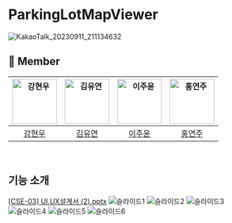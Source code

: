 # ParkingLotMapViewer
![KakaoTalk_20230911_211134632](https://github.com/CSID-DGU/2023-01-CECD2-1/assets/23547185/8a26b736-a57d-4720-b290-d4f7fb801402)

## 🚗 Member
| <img src="https://avatars.githubusercontent.com/u/23547185?v=4" width=90px alt="강현우"/>  | <img src="https://avatars.githubusercontent.com/u/71203852?v=4" width=90px alt="김유연"/>  | <img src="https://avatars.githubusercontent.com/u/68751201?v=4" width=90px alt="이주윤"/>  | <img src="https://avatars.githubusercontent.com/u/94609651?v=4" width=90px alt="홍연주"/>   | 
| :-----: | :-----: | :-----: | :-----: |
| [강현우](https://github.com/khwoowoo) | [김유연](https://github.com/Yuyeon-Kim)  | [이주윤](https://avatars.githubusercontent.com/u/71203852?v=4) | [홍연주](https://github.com/lightorange0v0) | 

<br/>

## 기능 소개
[[CSE-03] UI.UX설계서 (2).pptx](https://github.com/lidar-mesh-generation-detection/ParkingLotMapViewer/files/11893295/CSE-03.UI.UX.2.pptx)
![슬라이드1](https://github.com/lidar-mesh-generation-detection/ParkingLotMapViewer/assets/23547185/77a3c185-270e-4825-bd49-44a4f4ef11c9)
![슬라이드2](https://github.com/lidar-mesh-generation-detection/ParkingLotMapViewer/assets/23547185/c6031c21-97a3-40d3-89fd-14a117615acb)
![슬라이드3](https://github.com/lidar-mesh-generation-detection/ParkingLotMapViewer/assets/23547185/f0f6ab8a-8a7e-42f4-8830-de2908f6068c)
![슬라이드4](https://github.com/lidar-mesh-generation-detection/ParkingLotMapViewer/assets/23547185/48e2c747-b0ad-45af-85df-e44767040071)
![슬라이드5](https://github.com/lidar-mesh-generation-detection/ParkingLotMapViewer/assets/23547185/49cd71f1-325c-4621-823a-80f711e74812)
![슬라이드6](https://github.com/lidar-mesh-generation-detection/ParkingLotMapViewer/assets/23547185/52c6afbe-99f7-49f8-92c9-991dc5df6927)


